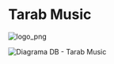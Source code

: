 # Tarab Music

![logo_png](https://user-images.githubusercontent.com/24587565/138753621-b38b0440-cfcd-4935-94ed-45dc96913ca6.png)


![Diagrama DB - Tarab Music](https://user-images.githubusercontent.com/24587565/138753640-1c560feb-fe68-4971-b375-df90d7d75913.PNG)
